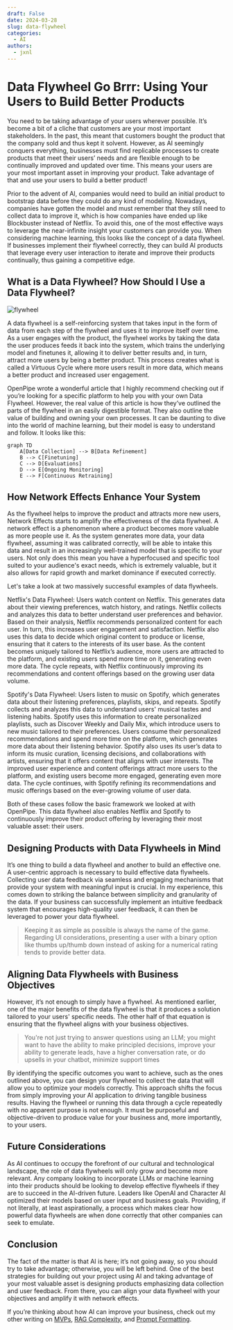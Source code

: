 ```yaml
---
draft: False
date: 2024-03-28
slug: data-flywheel
categories:
  - AI
authors:
  - jxnl
---
```


# Data Flywheel Go Brrr: Using Your Users to Build Better Products

You need to be taking advantage of your users wherever possible. It’s become a bit of a cliche that customers are your most important stakeholders. In the past, this meant that customers bought the product that the company sold and thus kept it solvent.  However, as AI seemingly conquers everything, businesses must find replicable processes to create products that meet their users’ needs and are flexible enough to be continually improved and updated over time. This means your users are your most important asset in improving your product. Take advantage of that and use your users to build a better product!

<!-- more -->

Prior to the advent of AI, companies would need to build an initial product to bootstrap data before they could do any kind of modeling.  Nowadays, companies have gotten the model and must remember that they still need to collect data to improve it, which is how companies have ended up like Blockbuster instead of Netflix. To avoid this, one of the most effective ways to leverage the near-infinite insight your customers can provide you. When considering machine learning, this looks like the concept of a data flywheel. If businesses implement their flywheel correctly, they can build AI products that leverage every user interaction to iterate and improve their products continually, thus gaining a competitive edge.


## What is a Data Flywheel? How Should I Use a Data Flywheel?

![flywheel](https://miro.medium.com/v2/resize:fit:1400/1*BYLjHBFAEscnb_G1Kt91Pg.png)

A data flywheel is a self-reinforcing system that takes input in the form of data from each step of the flywheel and uses it to improve itself over time. As a user engages with the product, the flywheel works by taking the data the user produces feeds it back into the system, which trains the underlying model and finetunes it, allowing it to deliver better results and, in turn, attract more users by being a better product. This process creates what is called a Virtuous Cycle where more users result in more data, which means a better product and increased user engagement.

OpenPipe wrote a wonderful article that I highly recommend checking out if you’re looking for a specific platform to help you with your own Data Flywheel. However, the real value of this article is how they’ve outlined the parts of the flywheel in an easily digestible format. They also outline the value of building and owning your own processes. It can be daunting to dive into the world of machine learning, but their model is easy to understand and follow. It looks like this: 

```mermaid
graph TD
    A[Data Collection] --> B[Data Refinement]
    B --> C[Finetuning]
    C --> D[Evaluations]
    D --> E[Ongoing Monitoring]
    E --> F[Continuous Retraining]
```

## How Network Effects Enhance Your System

As the flywheel helps to improve the product and attracts more new users, Network Effects starts to amplify the effectiveness of the data flywheel. A network effect is a phenomenon where a product becomes more valuable as more people use it. As the system generates more data, your data flywheel, assuming it was calibrated correctly, will be able to intake this data and result in an increasingly well-trained model that is specific to your users. Not only does this mean you have a hyperfocused and specific tool suited to your audience's exact needs, which is extremely valuable, but it also allows for rapid growth and market dominance if executed correctly.

Let's take a look at two massively successful examples of data flywheels.

Netflix's Data Flywheel:
Users watch content on Netflix. This generates data about their viewing preferences, watch history, and ratings.
Netflix collects and analyzes this data to better understand user preferences and behavior.
Based on their analysis, Netflix recommends personalized content for each user. In turn, this increases user engagement and satisfaction.
Netflix also uses this data to decide which original content to produce or license, ensuring that it caters to the interests of its user base.
As the content becomes uniquely tailored to Netflix’s audience, more users are attracted to the platform, and existing users spend more time on it, generating even more data.
The cycle repeats, with Netflix continuously improving its recommendations and content offerings based on the growing user data volume.

Spotify's Data Flywheel:
Users listen to music on Spotify, which generates data about their listening preferences, playlists, skips, and repeats.
Spotify collects and analyzes this data to understand users' musical tastes and listening habits.
Spotify uses this information to create personalized playlists, such as Discover Weekly and Daily Mix, which introduce users to new music tailored to their preferences.
Users consume their personalized recommendations and spend more time on the platform, which generates more data about their listening behavior.
Spotify also uses its user’s data to inform its music curation, licensing decisions, and collaborations with artists, ensuring that it offers content that aligns with user interests.
The improved user experience and content offerings attract more users to the platform, and existing users become more engaged, generating even more data.
The cycle continues, with Spotify refining its recommendations and music offerings based on the ever-growing volume of user data.

Both of these cases follow the basic framework we looked at with OpenPipe. This data flywheel also enables Netflix and Spotify to continuously improve their product offering by leveraging their most valuable asset: their users. 

## Designing Products with Data Flywheels in Mind

It’s one thing to build a data flywheel and another to build an effective one. A user-centric approach is necessary to build effective data flywheels. Collecting user data feedback via seamless and engaging mechanisms that provide your system with meaningful input is crucial. In my experience, this comes down to striking the balance between simplicity and granularity of the data. If your business can successfully implement an intuitive feedback system that encourages high-quality user feedback, it can then be leveraged to power your data flywheel.

> Keeping it as simple as possible is always the name of the game. Regarding UI considerations, presenting a user with a binary option like thumbs up/thumb down instead of asking for a numerical rating tends to provide better data.

## Aligning Data Flywheels with Business Objectives

However, it’s not enough to simply have a flywheel. As mentioned earlier, one of the major benefits of the data flywheel is that it produces a solution tailored to your users' specific needs. The other half of that equation is ensuring that the flywheel aligns with your business objectives. 

> You're not just trying to answer questions using an LLM; you might want to have the ability to make principled decisions, improve your ability to generate leads, have a higher conversation rate, or do upsells in your chatbot, minimize support times

By identifying the specific outcomes you want to achieve, such as the ones outlined above, you can design your flywheel to collect the data that will allow you to optimize your models correctly. This approach shifts the focus from simply improving your AI application to driving tangible business results. Having the flywheel or running this data through a cycle repeatedly with no apparent purpose is not enough. It must be purposeful and objective-driven to produce value for your business and, more importantly, to your users.


## Future Considerations

As AI continues to occupy the forefront of our cultural and technological landscape, the role of data flywheels will only grow and become more relevant. Any company looking to incorporate LLMs or machine learning into their products should be looking to develop effective flywheels if they are to succeed in the AI-driven future. Leaders like OpenAI and Character AI optimized their models based on user input and business goals. Providing, if not literally, at least aspirationally, a process which makes clear how powerful data flywheels are when done correctly that other companies can seek to emulate. 


## Conclusion

The fact of the matter is that AI is here; it’s not going away, so you should try to take advantage; otherwise, you will be left behind. One of the best strategies for building out your project using AI and taking advantage of your most valuable asset is designing products emphasizing data collection and user feedback. From there, you can align your data flywheel with your objectives and amplify it with network effects.

If you’re thinking about how AI can improve your business, check out my other writing on [MVPs](mvp.md), [RAG Complexity](levels-of-rag.md), and [Prompt Formatting](strings.md).